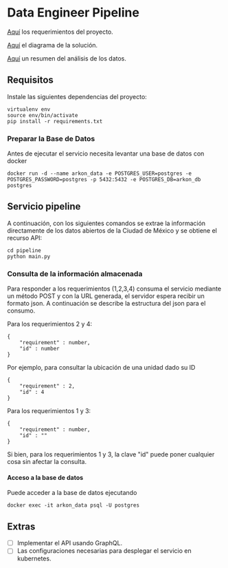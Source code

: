 # Data Engineer Pipeline

[Aquí](https://github.com/Sembofer/Data_Engineer/blob/master/Prueba%20data%20pipeline%20(Data%20Engineer)%20.pdf) los requerimientos del proyecto.

[Aquí](https://github.com/Sembofer/Data_Engineer_Pipeline/blob/master/Diagrama_Solucion.pdf) el diagrama de la solución.

[Aquí](https://github.com/Sembofer/Data_Engineer_Pipeline/blob/master/summary.ipynb) un resumen del análisis de los datos.


## Requisitos
Instale las siguientes dependencias del proyecto:
```
virtualenv env
source env/bin/activate
pip install -r requirements.txt
```

### Preparar la Base de Datos
Antes de ejecutar el servicio necesita levantar una base de datos con docker
```
docker run -d --name arkon_data -e POSTGRES_USER=postgres -e POSTGRES_PASSWORD=postgres -p 5432:5432 -e POSTGRES_DB=arkon_db postgres
```

## Servicio pipeline
A continuación, con los siguientes comandos se extrae la información directamente de los datos abiertos de la Ciudad de México y se obtiene el recurso API:
```
cd pipeline
python main.py
```

### Consulta de la información almacenada
Para responder a los requerimientos (1,2,3,4) consuma el servicio mediante un método POST y con la URL generada, el servidor espera recibir un formato json. A continuación se describe la estructura del json para el consumo.

Para los requerimientos 2 y 4:
```
{
    "requirement" : number,
    "id" : number
}
```
Por ejemplo, para consultar la ubicación de una unidad dado su ID
```
{
    "requirement" : 2,
    "id" : 4
}
```

Para los requerimientos 1 y 3:
```
{
    "requirement" : number,
    "id" : ""
}
```
Si bien, para los requerimientos 1 y 3, la clave "id" puede poner cualquier cosa sin afectar la consulta.

#### Acceso a la base de datos
Puede acceder a la base de datos ejecutando
```
docker exec -it arkon_data psql -U postgres
```

## Extras
- [ ] Implementar el API usando GraphQL.
- [ ] Las configuraciones necesarias para desplegar el servicio en kubernetes.